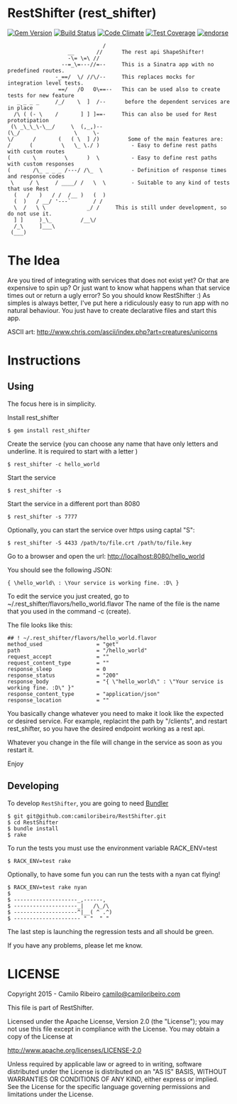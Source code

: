 # RestShifter (rest_shifter)

[![Gem Version](https://badge.fury.io/rb/rest_shifter.png)](https://rubygems.org/gems/rest_shifter)
[![Build Status](https://secure.travis-ci.org/camiloribeiro/RestShifter.png)](http://travis-ci.org/camiloribeiro/RestShifter)
[![Code Climate](https://codeclimate.com/github/camiloribeiro/RestShifter/badges/gpa.svg)](https://codeclimate.com/github/camiloribeiro/RestShifter)
[![Test Coverage](https://codeclimate.com/github/camiloribeiro/RestShifter/badges/coverage.svg)](https://codeclimate.com/github/camiloribeiro/RestShifter)
[![endorse](https://api.coderwall.com/camiloribeiro/endorsecount.png)](https://coderwall.com/camiloribeiro)


                                  /
                       __       //      The rest api ShapeShifter!
                       -\= \=\ //       
                     --=_\=---//=--     This is a Sinatra app with no predefined routes. 
                   -_==/  \/ //\/--     This replaces mocks for integration level tests.
                    ==/   /O   O\==--   This can be used also to create tests for new feature
       _ _ _ _     /_/    \  ]  /--      before the dependent services are in place
      /\ ( (- \    /       ] ] ]==-     This can also be used for Rest prototipation
     (\ _\_\_\-\__/     \  (,_,)-- 
    (\_/                 \     \-        
    \/      /       (   ( \  ] /)         Some of the main features are:
    /      (         \   \_ \./ )          - Easy to define rest paths with custom routes
    (       \         \      )  \          - Easy to define rest paths with custom responses
    (       /\_ _ _ _ /---/ /\_  \         - Definition of response times and response codes
     \     / \     / ____/ /   \  \        - Suitable to any kind of tests that use Rest
      (   /   )   / /  /__ )   (  ) 
      (  )   / __/ '---`       / /
      \  /   \ \             _/ /     This is still under development, so do not use it.
      ] ]     )_\_         /__\/       
      /_\     ]___\                     
     (___)                     



The Idea
=======

Are you tired of integrating with services that does not exist yet? Or that are expensive to spin up? Or just want to know what happens whan that service times out or return a ugly error? So you should know RestShifter :)
As simples is always better, I've put here a ridiculously easy to run app with no natural behaviour. You just have to create declarative files and start this app.

ASCII art: http://www.chris.com/ascii/index.php?art=creatures/unicorns


Instructions
==========

Using
-----

The focus here is in simplicity.

Install rest_shifter

    $ gem install rest_shifter

Create the service (you can choose any name that have only letters and underline. It is required to start with a letter )

    $ rest_shifter -c hello_world

Start the service

    $ rest_shifter -s

Start the service in a different port than 8080

    $ rest_shifter -s 7777

Optionally, you can start the service over https using captal "S":

    $ rest_shifter -S 4433 /path/to/file.crt /path/to/file.key

Go to a browser and open the url: [http://localhost:8080/hello_world](http://localhost:8080/hello_world)

You should see the following JSON:

    { \hello_world\ : \Your service is working fine. :D\ }

To edit the service you just created, go to ~/.rest_shifter/flavors/hello_world.flavor 
The name of the file is the name that you used in the command -c (create).

The file looks like this:

    ## ! ~/.rest_shifter/flavors/hello_world.flavor
    method_used                 = "get"
    path                        = "/hello_world"
    request_accept              = ""
    request_content_type        = ""
    response_sleep              = 0
    response_status             = "200"
    response_body               = "{ \"hello_world\" : \"Your service is working fine. :D\" }"
    response_content_type       = "application/json"
    response_location           = ""

You basically change whatever you need to make it look like the expected or desired service. For example, replacint the path by "/clients", and restart rest_shifter, so you have the desired endpoint working as a rest api.

Whatever you change in the file will change in the service as soon as you restart it.

Enjoy

Developing
----------
To develop `RestShifter`, you are going to need [Bundler][1] 

    $ git git@github.com:camiloribeiro/RestShifter.git
    $ cd RestShifter
    $ bundle install
    $ rake

To run the tests you must use the environment variable RACK_ENV=test

    $ RACK_ENV=test rake
    
Optionally, to have some fun you can run the tests with a nyan cat flying!

    $ RACK_ENV=test rake nyan
    $
    $ --------------------_,------,
    $ --------------------_|   /\_/\
    $ --------------------^|__( ^ .^)
    $ --------------------- " "  " "

The last step is launching the regression tests and all should be green.

If you have any problems, please let me know.

[1]: http://gembundler.com

LICENSE
=======

Copyright 2015 - Camilo Ribeiro camilo@camiloribeiro.com

This file is part of RestShifter.

Licensed under the Apache License, Version 2.0 (the "License"); you may not use this file except in compliance with the License. You may obtain a copy of the License at

http://www.apache.org/licenses/LICENSE-2.0

Unless required by applicable law or agreed to in writing, software distributed under the License is distributed on an "AS IS" BASIS, WITHOUT WARRANTIES OR CONDITIONS OF ANY KIND, either express or implied. See the License for the specific language governing permissions and limitations under the License.
